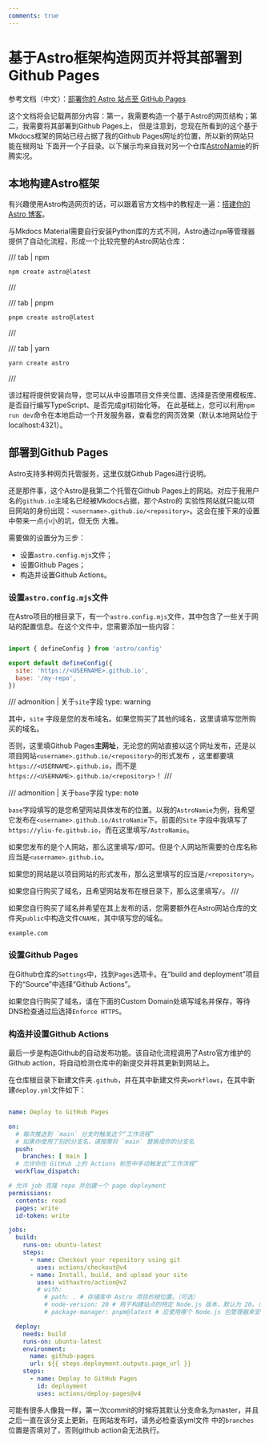 ```yaml
---
comments: true
---
```

# 基于Astro框架构造网页并将其部署到Github Pages

参考文档（中文）：[部署你的 Astro 站点至 GitHub Pages](https://docs.astro.build/zh-cn/guides/deploy/github/)

这个文档将会记载两部分内容：第一，我需要构造一个基于Astro的网页结构；第二，我需要将其部署到Github Pages上，
但是注意到，您现在所看到的这个基于Mkdocs框架的网站已经占据了我的Github Pages网址的位置，所以新的网站只能在根网址
下面开一个子目录。以下展示均来自我对另一个仓库[AstroNamie](https://github.com/yliu-fe/AstroNamie)的折腾实况。

## 本地构建Astro框架

有兴趣使用Astro构造网页的话，可以跟着官方文档中的教程走一遍：[搭建你的 Astro 博客](https://docs.astro.build/zh-cn/tutorial/0-introduction/)。

与Mkdocs Material需要自行安装Python库的方式不同，Astro通过`npm`等管理器提供了自动化流程，形成一个比较完整的Astro网站仓库：

/// tab | npm

```bash
npm create astro@latest
```

///

/// tab | pnpm

```bash
pnpm create astro@latest
```

///

/// tab | yarn

```bash
yarn create astro
```

///

该过程将提供安装向导，您可以从中设置项目文件夹位置、选择是否使用模板库、是否自行编写TypeScript、是否完成git初始化等。
在此基础上，您可以利用`npm run dev`命令在本地启动一个开发服务器，查看您的网页效果（默认本地网站位于localhost:4321）。

## 部署到Github Pages

Astro支持多种网页托管服务，这里仅就Github Pages进行说明。

还是那件事，这个Astro是我第二个托管在Github Pages上的网站。对应于我用户名的`github.io`主域名已经被Mkdocs占据，那个Astro的
实验性网站就只能以项目网站的身份出现：`<username>.github.io/<repository>`。这会在接下来的设置中带来一点小小的坑，但无伤
大雅。

需要做的设置分为三步：
- 设置`astro.config.mjs`文件；
- 设置Github Pages；
- 构造并设置Github Actions。

### 设置`astro.config.mjs`文件

在Astro项目的根目录下，有一个`astro.config.mjs`文件，其中包含了一些关于网站的配置信息。在这个文件中，您需要添加一些内容：

```javascript title="astro.config.mjs"

import { defineConfig } from 'astro/config'

export default defineConfig({
  site: 'https://<USERNAME>.github.io',
  base: '/my-repo',
})

```

/// admonition | 关于`site`字段
    type: warning

其中，`site` 字段是您的发布域名。如果您购买了其他的域名，这里请填写您所购买的域名。

否则，这里填Github Pages**主网址**，无论您的网站直接以这个网址发布，还是以项目网站`<username>.github.io/<repository>`的形式发布
，这里都要填`https://<USERNAME>.github.io`，而不是`https://<USERNAME>.github.io/<repository>`！
///

/// admonition | 关于`base`字段
    type: note

`base`字段填写的是您希望网站具体发布的位置。以我的`AstroNamie`为例，我希望它发布在`<username>.github.io/AstroNamie`下。前面的`Site`
字段中我填写了`https://yliu-fe.github.io`，而在这里填写`/AstroNamie`。

如果您发布的是个人网站，那么这里填写`/`即可。但是个人网站所需要的仓库名称应当是`<username>.github.io`。

如果您的网站是以项目网站的形式发布，那么这里填写的应当是`/<repository>`。

如果您自行购买了域名，且希望网站发布在根目录下，那么这里填写`/`。
///

如果您自行购买了域名并希望在其上发布的话，您需要额外在Astro网站仓库的文件夹`public`中构造文件`CNAME`，其中填写您的域名。

```plaintext title="./public/CNAME"
example.com
```

### 设置Github Pages

在Github仓库的`Settings`中，找到`Pages`选项卡。在“build and deployment”项目下的“Source”中选择“Github Actions”。

如果您自行购买了域名，请在下面的Custom Domain处填写域名并保存，等待DNS检查通过后选择`Enforce HTTPS`。

### 构造并设置Github Actions

最后一步是构造Github的自动发布功能。该自动化流程调用了Astro官方维护的Github action，将自动检测仓库中的新提交并将其更新到网站上。

在仓库根目录下新建文件夹`.github`，并在其中新建文件夹`workflows`，在其中新建`deploy.yml`文件如下：

```yml title=".github/workflows/deploy.yml" hl_lines="8"

name: Deploy to GitHub Pages

on:
  # 每次推送到 `main` 分支时触发这个“工作流程”
  # 如果你使用了别的分支名，请按需将 `main` 替换成你的分支名
  push:
    branches: [ main ]
  # 允许你在 GitHub 上的 Actions 标签中手动触发此“工作流程”
  workflow_dispatch:

# 允许 job 克隆 repo 并创建一个 page deployment
permissions:
  contents: read
  pages: write
  id-token: write

jobs:
  build:
    runs-on: ubuntu-latest
    steps:
      - name: Checkout your repository using git
        uses: actions/checkout@v4
      - name: Install, build, and upload your site
        uses: withastro/action@v2
        # with:
          # path: . # 存储库中 Astro 项目的根位置。（可选）
          # node-version: 20 # 用于构建站点的特定 Node.js 版本，默认为 20。（可选）
          # package-manager: pnpm@latest # 应使用哪个 Node.js 包管理器来安装依赖项和构建站点。会根据存储库中的 lockfile 自动检测。（可选）

  deploy:
    needs: build
    runs-on: ubuntu-latest
    environment:
      name: github-pages
      url: ${{ steps.deployment.outputs.page_url }}
    steps:
      - name: Deploy to GitHub Pages
        id: deployment
        uses: actions/deploy-pages@v4

```

可能有很多人像我一样，第一次commit的时候将其默认分支命名为master，并且之后一直在该分支上更新。在网站发布时，请务必检查该yml文件
中的`branches`位置是否填对了，否则github action会无法执行。
